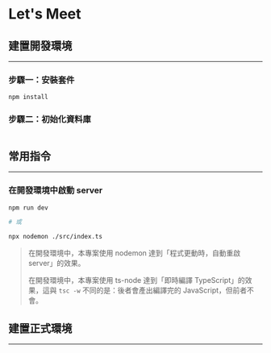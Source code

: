 # Let's Meet

## 建置開發環境

---

### 步驟一：安裝套件

```sh
npm install
```

### 步驟二：初始化資料庫

```sh
```

## 常用指令

---

### 在開發環境中啟動 server

```sh
npm run dev

# 或

npx nodemon ./src/index.ts
```

>在開發環境中，本專案使用 nodemon 達到「程式更動時，自動重啟 server」的效果。
>
>在開發環境中，本專案使用 ts-node 達到「即時編譯 TypeScript」的效果，這與 `tsc -w` 不同的是：後者會產出編譯完的 JavaScript，但前者不會。

## 建置正式環境

---

